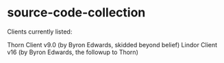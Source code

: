 # source-code-collection
Clients currently listed:

Thorn Client v9.0 (by Byron Edwards, skidded beyond belief)
Lindor Client v16 (by Byron Edwards, the followup to Thorn)
